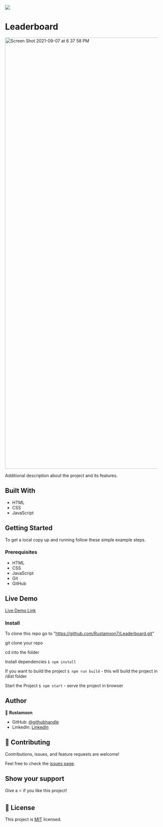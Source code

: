 ![](https://img.shields.io/badge/Microverse-blueviolet)

# Leaderboard

<img width="1422" alt="Screen Shot 2021-09-07 at 6 37 58 PM" src="https://user-images.githubusercontent.com/69011963/132357751-b6b85fa7-fa1d-441f-873f-4014d56f2080.png">

Additional description about the project and its features.

## Built With

- HTML
- CSS
- JavaScript

## Getting Started

To get a local copy up and running follow these simple example steps.

### Prerequisites

- HTML
- CSS
- JavaScript
- Git
- GitHub

## Live Demo

[Live Demo Link](https://rustamxon7.github.io/Leaderboard/)

### Install

To clone this repo go to "https://github.com/Rustamxon7/Leaderboard.git"

git clone your repo

cd into the folder

Install dependencies `$ npm install`

If you want to build the project `$ npm run build` - this will build the project in /dist folder

Start the Project `$ npm start` - serve the project in browser

## Author

👤 **Rustamxon**

- GitHub: [@githubhandle](https://github.com/Rustamxon7)
- LinkedIn: [LinkedIn](https://www.linkedin.com/in/rustamjon-tolipov-6a831020b)

## 🤝 Contributing

Contributions, issues, and feature requests are welcome!

Feel free to check the [issues page](https://github.com/Rustamxon7/Leaderboard/issues).

## Show your support

Give a ⭐️ if you like this project!

## 📝 License

This project is [MIT](./MIT.md) licensed.
